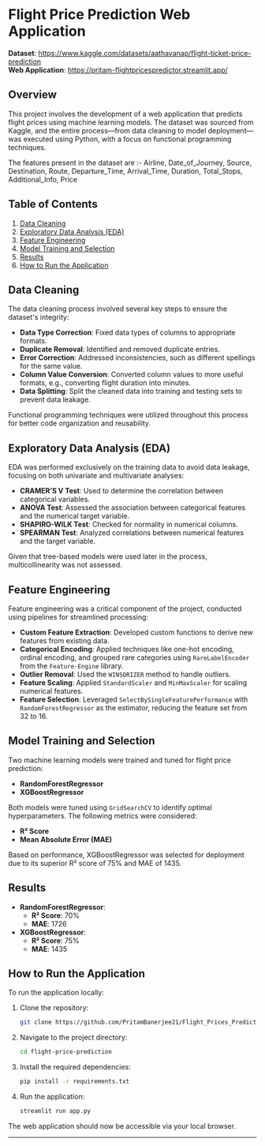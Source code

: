 # Flight Price Prediction Web Application

**Dataset**: https://www.kaggle.com/datasets/aathavanap/flight-ticket-price-prediction  
**Web Application**: https://pritam-flightpricespredictor.streamlit.app/

## Overview
This project involves the development of a web application that predicts flight prices using machine learning models. The dataset was sourced from Kaggle, and the entire process—from data cleaning to model deployment—was executed using Python, with a focus on functional programming techniques.

The features present in the dataset are :- Airline, Date_of_Journey, Source, Destination, Route, Departure_Time, Arrival_Time, Duration, Total_Stops, Additional_Info, Price

## Table of Contents
1. [Data Cleaning](#data-cleaning)
2. [Exploratory Data Analysis (EDA)](#exploratory-data-analysis-eda)
3. [Feature Engineering](#feature-engineering)
4. [Model Training and Selection](#model-training-and-selection)
5. [Results](#results)
6. [How to Run the Application](#how-to-run-the-application)

## Data Cleaning
The data cleaning process involved several key steps to ensure the dataset's integrity:

- **Data Type Correction**: Fixed data types of columns to appropriate formats.
- **Duplicate Removal**: Identified and removed duplicate entries.
- **Error Correction**: Addressed inconsistencies, such as different spellings for the same value.
- **Column Value Conversion**: Converted column values to more useful formats, e.g., converting flight duration into minutes.
- **Data Splitting**: Split the cleaned data into training and testing sets to prevent data leakage.

Functional programming techniques were utilized throughout this process for better code organization and reusability.

## Exploratory Data Analysis (EDA)
EDA was performed exclusively on the training data to avoid data leakage, focusing on both univariate and multivariate analyses:

- **CRAMER’S V Test**: Used to determine the correlation between categorical variables.
- **ANOVA Test**: Assessed the association between categorical features and the numerical target variable.
- **SHAPIRO-WILK Test**: Checked for normality in numerical columns.
- **SPEARMAN Test**: Analyzed correlations between numerical features and the target variable.

Given that tree-based models were used later in the process, multicollinearity was not assessed.

## Feature Engineering
Feature engineering was a critical component of the project, conducted using pipelines for streamlined processing:

- **Custom Feature Extraction**: Developed custom functions to derive new features from existing data.
- **Categorical Encoding**: Applied techniques like one-hot encoding, ordinal encoding, and grouped rare categories using `RareLabelEncoder` from the `Feature-Engine` library.
- **Outlier Removal**: Used the `WINSORIZER` method to handle outliers.
- **Feature Scaling**: Applied `StandardScaler` and `MinMaxScaler` for scaling numerical features.
- **Feature Selection**: Leveraged `SelectBySingleFeaturePerformance` with `RandomForestRegressor` as the estimator, reducing the feature set from 32 to 16.

## Model Training and Selection
Two machine learning models were trained and tuned for flight price prediction:

- **RandomForestRegressor**
- **XGBoostRegressor**

Both models were tuned using `GridSearchCV` to identify optimal hyperparameters. The following metrics were considered:

- **R² Score**
- **Mean Absolute Error (MAE)**

Based on performance, XGBoostRegressor was selected for deployment due to its superior R² score of 75% and MAE of 1435.

## Results
- **RandomForestRegressor**:
  - **R² Score**: 70%
  - **MAE**: 1726
- **XGBoostRegressor**:
  - **R² Score**: 75%
  - **MAE**: 1435

## How to Run the Application
To run the application locally:

1. Clone the repository:
    ```bash
    git clone https://github.com/PritamBanerjee21/Flight_Prices_Prediction_Project/tree/main
    ```
2. Navigate to the project directory:
    ```bash
    cd flight-price-prediction
    ```
3. Install the required dependencies:
    ```bash
    pip install -r requirements.txt
    ```
4. Run the application:
    ```bash
    streamlit run app.py
    ```

The web application should now be accessible via your local browser.

---
